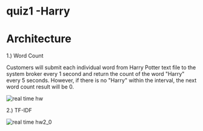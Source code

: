 
# quiz1 -Harry


# Architecture
1.) Word Count

Customers will submit each individual word from Harry Potter text file to the system broker every 1 second and return the count of the word "Harry" every 5 seconds. However, if there is no "Harry" within the interval, the next word count result will be 0.

![real time hw](https://user-images.githubusercontent.com/31241949/134757377-ac88c232-581e-432b-93ec-0f8f0a9f969c.png)


2.) TF-IDF

![real time hw2_0](https://user-images.githubusercontent.com/31241949/134757384-960ba7f0-0e66-4a18-92bb-b71f5a7eb0ec.png)
